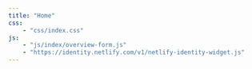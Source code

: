 ```yaml
---
title: "Home"
css: 
    - "css/index.css"
js: 
    - "js/index/overview-form.js"
    - "https://identity.netlify.com/v1/netlify-identity-widget.js"
---
```

